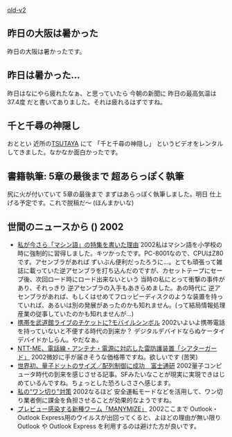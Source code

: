 [old-v2](ig020729-orig.html)

## 昨日の大阪は暑かった

昨日の大阪は暑かったです。


## 昨日は暑かった…

昨日はなにやら疲れたなぁ、と思っていたら 今朝の新聞に 昨日の最高気温は
37.4度 だと書いてありました。それは疲れるはずですね。

## 千と千尋の神隠し

おととい 近所の[TSUTAYA](http://www.tsutaya.co.jp/) にて 「千と千尋の神隠し」 というビデオをレンタルしてきました。なかなか面白かったです。

## 書籍執筆: 5章の最後まで 超あらっぽく執筆

尻に火が付いていて 5章の最後まで まずはあらっぽく執筆しました。明日 仕上げる予定です。これで脱稿だ～
(ほんまかいな)

## 世間のニュースから () 2002

* [私が今さら「マシン語」の特集を書いた理由](http://itpro.nikkeibp.co.jp/free/ITPro/OPINION/20020728/1/)  2002私はマシン語を小学校の時に強制的に習得しました。キツかったです。PC-8001なので、CPUはZ80です。アセンブラがあれば ずいぶん便利だったろうに…。とても頑張って雑誌に載っていた逆アセンブラを打ち込んだのですが、カセットテープにセーブ後、次回ロード時にロード出来ないという 当時の私にとって衝撃の事件があり、それっきり 逆アセンブラの入手もあきらめました。あの時代に 逆アセンブラがあれば、もしくはせめてフロッピーディスクのような装置を持っていれば、あるいは別の発展があったのかも知れません。(って結局情報処理産業の従事していたのかも知れませんが…)
* [携帯を武道館ライブのチケットに?モバイルシンボル](http://www.zdnet.co.jp/mobile/0207/26/n_symbol.html)  2002いよいよ携帯電話を持っていないと不便する時代の到来か？ デジタルデバイドならぬケータイデバイドかしらん。やだなぁ。
* [NTT-ME、電話線・アンテナ・電源に対応した雷防護装置「シアターガード」](http://www.watch.impress.co.jp/broadband/news/2002/07/26/sgd.htm)  2002微妙に手が届きそうな価格帯ですね。欲しいです (苦笑)
* [世界初、量子ドットのサイズ／配列制御に成功　富士通研](http://www.zdnet.co.jp/news/0207/29/njbt_03.html)  2002量子コンピュータ時代の到来を感じさせる記事。SFみたいなことが現実に実現できはじめているんですね。ちょっとした恐ろしささへ感じます。
* [私の“ワン切り”対策](http://www.zdnet.co.jp/mobile/0207/25/n_wangiri2.html)  2002なるほど 安全運転モードなどを活用して、ワン切り業者側に課金を負担させることが効果的なようですね。
* [プレビュー感染する新種ワーム「MANYMIZE」](http://www.zdnet.co.jp/news/0207/29/njbt_13.html)  2002ここまで Outlook・Outlook Express用のウイルスが出回ってくると、よほどの理由が無い限り Outlook や Outlook Express を利用するのは避けた方が良いです。